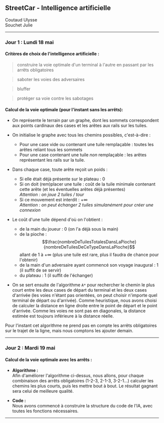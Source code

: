 ## StreetCar - Intelligence artificielle

Coutaud Ulysse  
Souchet Julie

-----

### Jour 1 : Lundi 18 mai  
  
  
#### Critères de choix de l'intelligence artificielle :  
>  construire la voie optimale d'un terminal à l'autre en passant par les arrêts obligatoires  

>  saboter les voies des adversaires  

>  bluffer  

>  protéger sa voie contre les sabotages  

#### Calcul de la voie optimale (pour l'instant sans les arrêts):  
* On représente le terrain par un graphe, dont les sommets correspondent aux points cardinaux des cases et les arêtes aux rails sur les tuiles.  
  

* On initialise le graphe avec tous les chemins possibles, c'est-à-dire :  
    + Pour une case vide ou contenant une tuile remplaçable : toutes les arêtes reliant tous les sommets  
    + Pour une case contenant une tuile *non* remplaçable : les arêtes représentant les rails sur la tuile.  
  

* Dans chaque case, toute arête reçoit un poids :  
    + Si elle était déjà présente sur le plateau : $0$  
    + Si on doit (rem)placer une tuile : coût de la tuile minimale contenant cette arête (et les éventuelles arêtes déjà présentes)    
  *Attention : on joue 2 tuiles / tour*  
    + Si ce mouvement est interdit : $+\infty$  
  *Attention : on peut échanger 2 tuiles simulanément pour créer une connexion*  
  

* Le coût d'une tuile dépend d'où on l'obtient :  
    + de la main du joueur : $0$ (on l'a déjà sous la main)  
    + de la pioche : $$\frac{nombreDeTuilesTotalesDansLaPioche}{nombreDeTuilesDeCeTypeDansLaPioche}$$     allant de $1$ à $+\infty$  (plus une tuile est rare, plus il faudra de chance pour l'obtenir)  
    + de la main d'un adversaire ayant commencé son voyage inaugural : $1$ (il suffit de se servir)  
    + du plateau : $1$ (il suffit de l'échanger)  
  

* On se sert ensuite de l'algorithme `A*` pour rechercher le chemin le plus court entre les deux cases de départ du terminal et les deux cases d'arrivée (les voies n'étant pas orientées, on peut choisir n'importe quel terminal de départ ou d'arrivée). Comme heuristique, nous avons choisi de calculer la distance en ligne droite entre le point de départ et le point d'arrivée. Comme les voies ne sont pas en diagonales, la distance estimée est toujours inférieure à la distance réelle.  
  
  
Pour l'instant cet algorithme ne prend pas en compte les arrêts obligatoires sur le trajet de la ligne, mais nous comptons les ajouter demain.  

-------------------

### Jour 2 : Mardi 19 mai  

#### Calcul de la voie optimale avec les arrêts :  

* __Algorithme :__  
Afin d'améliorer l'algorithme ci-dessus, nous allons, pour chaque combinaison des arrêts obligatoires (1-2-3, 2-1-3, 3-2-1...) calculer les chemins les plus courts, puis les mettre bout à bout. Le résultat gagnant sera celui de meilleure qualité.  

* __Code :__  
Nous avons commencé à construire la structure du code de l'IA, avec toutes les fonctions nécessaires.  

-------------------
